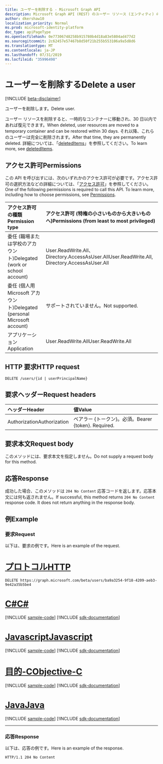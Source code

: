 ```yaml
---
title: ユーザーを削除する - Microsoft Graph API
description: Microsoft Graph API (REST) のユーザー リソース (エンティティ) の削除方法について説明します。
author: dkershaw10
localization_priority: Normal
ms.prod: microsoft-identity-platform
doc_type: apiPageType
ms.openlocfilehash: 0e77306748258b915780b4d18a83e5804ad477d2
ms.sourcegitcommit: 2c62457e57467b8d50f21b255b553106a9a5d8d6
ms.translationtype: MT
ms.contentlocale: ja-JP
ms.lasthandoff: 07/31/2019
ms.locfileid: "35996498"
---
```

# <a name="delete-a-user"></a><span data-ttu-id="8273f-103">ユーザーを削除する</span><span class="sxs-lookup"><span data-stu-id="8273f-103">Delete a user</span></span>

[!INCLUDE [beta-disclaimer](../../includes/beta-disclaimer.md)]

<span data-ttu-id="8273f-104">ユーザーを削除します。</span><span class="sxs-lookup"><span data-stu-id="8273f-104">Delete user.</span></span>  

<span data-ttu-id="8273f-105">ユーザー リソースを削除すると、一時的なコンテナーに移動され、30 日以内であれば復元できます。</span><span class="sxs-lookup"><span data-stu-id="8273f-105">When deleted, user resources are moved to a temporary container and can be restored within 30 days.</span></span>  <span data-ttu-id="8273f-106">それ以降、これらのユーザーは完全に削除されます。</span><span class="sxs-lookup"><span data-stu-id="8273f-106">After that time, they are permanently deleted.</span></span>  <span data-ttu-id="8273f-107">詳細については、「[deletedItems](../resources/directory.md)」を参照してください。</span><span class="sxs-lookup"><span data-stu-id="8273f-107">To learn more, see [deletedItems](../resources/directory.md).</span></span>

## <a name="permissions"></a><span data-ttu-id="8273f-108">アクセス許可</span><span class="sxs-lookup"><span data-stu-id="8273f-108">Permissions</span></span>

<span data-ttu-id="8273f-p102">この API を呼び出すには、次のいずれかのアクセス許可が必要です。アクセス許可の選択方法などの詳細については、「[アクセス許可](/graph/permissions-reference)」を参照してください。</span><span class="sxs-lookup"><span data-stu-id="8273f-p102">One of the following permissions is required to call this API. To learn more, including how to choose permissions, see [Permissions](/graph/permissions-reference).</span></span>

|<span data-ttu-id="8273f-111">アクセス許可の種類</span><span class="sxs-lookup"><span data-stu-id="8273f-111">Permission type</span></span>      | <span data-ttu-id="8273f-112">アクセス許可 (特権の小さいものから大きいものへ)</span><span class="sxs-lookup"><span data-stu-id="8273f-112">Permissions (from least to most privileged)</span></span>              |
|:--------------------|:---------------------------------------------------------|
|<span data-ttu-id="8273f-113">委任 (職場または学校のアカウント)</span><span class="sxs-lookup"><span data-stu-id="8273f-113">Delegated (work or school account)</span></span> | <span data-ttu-id="8273f-114">User.ReadWrite.All、Directory.AccessAsUser.All</span><span class="sxs-lookup"><span data-stu-id="8273f-114">User.ReadWrite.All, Directory.AccessAsUser.All</span></span>    |
|<span data-ttu-id="8273f-115">委任 (個人用 Microsoft アカウント)</span><span class="sxs-lookup"><span data-stu-id="8273f-115">Delegated (personal Microsoft account)</span></span> | <span data-ttu-id="8273f-116">サポートされていません。</span><span class="sxs-lookup"><span data-stu-id="8273f-116">Not supported.</span></span>    |
|<span data-ttu-id="8273f-117">アプリケーション</span><span class="sxs-lookup"><span data-stu-id="8273f-117">Application</span></span> | <span data-ttu-id="8273f-118">User.ReadWrite.All</span><span class="sxs-lookup"><span data-stu-id="8273f-118">User.ReadWrite.All</span></span> |

## <a name="http-request"></a><span data-ttu-id="8273f-119">HTTP 要求</span><span class="sxs-lookup"><span data-stu-id="8273f-119">HTTP request</span></span>

<!-- { "blockType": "ignored" } -->
```http
DELETE /users/{id | userPrincipalName}
```

## <a name="request-headers"></a><span data-ttu-id="8273f-120">要求ヘッダー</span><span class="sxs-lookup"><span data-stu-id="8273f-120">Request headers</span></span>

| <span data-ttu-id="8273f-121">ヘッダー</span><span class="sxs-lookup"><span data-stu-id="8273f-121">Header</span></span>       | <span data-ttu-id="8273f-122">値</span><span class="sxs-lookup"><span data-stu-id="8273f-122">Value</span></span>|
|:-----------|:------|
| <span data-ttu-id="8273f-123">Authorization</span><span class="sxs-lookup"><span data-stu-id="8273f-123">Authorization</span></span>  | <span data-ttu-id="8273f-p103">ベアラー {トークン}。必須。</span><span class="sxs-lookup"><span data-stu-id="8273f-p103">Bearer {token}. Required.</span></span>  |

## <a name="request-body"></a><span data-ttu-id="8273f-126">要求本文</span><span class="sxs-lookup"><span data-stu-id="8273f-126">Request body</span></span>

<span data-ttu-id="8273f-127">このメソッドには、要求本文を指定しません。</span><span class="sxs-lookup"><span data-stu-id="8273f-127">Do not supply a request body for this method.</span></span>

## <a name="response"></a><span data-ttu-id="8273f-128">応答</span><span class="sxs-lookup"><span data-stu-id="8273f-128">Response</span></span>

<span data-ttu-id="8273f-p104">成功した場合、このメソッドは `204 No Content` 応答コードを返します。応答本文には何も返されません。</span><span class="sxs-lookup"><span data-stu-id="8273f-p104">If successful, this method returns `204 No Content` response code. It does not return anything in the response body.</span></span>

## <a name="example"></a><span data-ttu-id="8273f-131">例</span><span class="sxs-lookup"><span data-stu-id="8273f-131">Example</span></span>

### <a name="request"></a><span data-ttu-id="8273f-132">要求</span><span class="sxs-lookup"><span data-stu-id="8273f-132">Request</span></span>

<span data-ttu-id="8273f-133">以下は、要求の例です。</span><span class="sxs-lookup"><span data-stu-id="8273f-133">Here is an example of the request.</span></span>

# <a name="httptabhttp"></a>[<span data-ttu-id="8273f-134">プロトコル</span><span class="sxs-lookup"><span data-stu-id="8273f-134">HTTP</span></span>](#tab/http)
<!-- {
  "blockType": "request",
  "name": "delete_user"
}-->
```http
DELETE https://graph.microsoft.com/beta/users/ba9a3254-9f18-4209-aeb3-9e42a35b5be4 
```
# <a name="ctabcsharp"></a>[<span data-ttu-id="8273f-135">C#</span><span class="sxs-lookup"><span data-stu-id="8273f-135">C#</span></span>](#tab/csharp)
[!INCLUDE [sample-code](../includes/snippets/csharp/delete-user-csharp-snippets.md)]
[!INCLUDE [sdk-documentation](../includes/snippets/snippets-sdk-documentation-link.md)]

# <a name="javascripttabjavascript"></a>[<span data-ttu-id="8273f-136">Javascript</span><span class="sxs-lookup"><span data-stu-id="8273f-136">Javascript</span></span>](#tab/javascript)
[!INCLUDE [sample-code](../includes/snippets/javascript/delete-user-javascript-snippets.md)]
[!INCLUDE [sdk-documentation](../includes/snippets/snippets-sdk-documentation-link.md)]

# <a name="objective-ctabobjc"></a>[<span data-ttu-id="8273f-137">目的-C</span><span class="sxs-lookup"><span data-stu-id="8273f-137">Objective-C</span></span>](#tab/objc)
[!INCLUDE [sample-code](../includes/snippets/objc/delete-user-objc-snippets.md)]
[!INCLUDE [sdk-documentation](../includes/snippets/snippets-sdk-documentation-link.md)]

# <a name="javatabjava"></a>[<span data-ttu-id="8273f-138">Java</span><span class="sxs-lookup"><span data-stu-id="8273f-138">Java</span></span>](#tab/java)
[!INCLUDE [sample-code](../includes/snippets/java/delete-user-java-snippets.md)]
[!INCLUDE [sdk-documentation](../includes/snippets/snippets-sdk-documentation-link.md)]

---

### <a name="response"></a><span data-ttu-id="8273f-139">応答</span><span class="sxs-lookup"><span data-stu-id="8273f-139">Response</span></span>

<span data-ttu-id="8273f-140">以下は、応答の例です。</span><span class="sxs-lookup"><span data-stu-id="8273f-140">Here is an example of the response.</span></span> 
<!-- {
  "blockType": "response",
  "truncated": true
} -->
```http
HTTP/1.1 204 No Content
```

<!-- uuid: 8fcb5dbc-d5aa-4681-8e31-b001d5168d79
2015-10-25 14:57:30 UTC -->
<!--
{
  "type": "#page.annotation",
  "description": "Delete user",
  "keywords": "",
  "section": "documentation",
  "tocPath": "",
  "suppressions": [
  ]
}
-->
